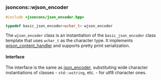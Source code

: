 ### jsoncons::wjson_encoder

```c++
#include <jsoncons/json_encoder.hpp>

typedef basic_json_encoder<wchar_t> wjson_encoder
```

The `wjson_encoder` class is an instantiation of the `basic_json_encoder` class template that uses `wchar_t` as the character type. It implements [wjson_content_handler](basic_json_content_handler.md) and supports pretty print serialization.

#### Interface

The interface is the same as [json_encoder](json_encoder.md), substituting wide character instantiations of classes - `std::wstring`, etc. - for utf8 character ones.
